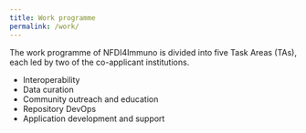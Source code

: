 ```yaml
---
title: Work programme
permalink: /work/
---
```


The work programme of NFDI4Immuno is divided into five Task Areas (TAs), each led by two of the co-applicant institutions.

- Interoperability
- Data curation
- Community outreach and education
- Repository DevOps
- Application development and support
